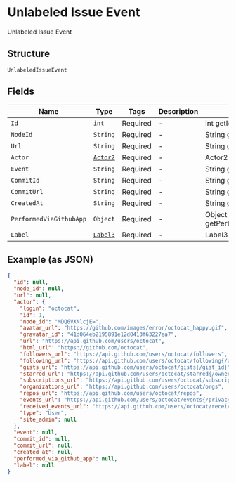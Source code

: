 
# Unlabeled Issue Event

Unlabeled Issue Event

## Structure

`UnlabeledIssueEvent`

## Fields

| Name | Type | Tags | Description | Getter | Setter |
|  --- | --- | --- | --- | --- | --- |
| `Id` | `int` | Required | - | int getId() | setId(int id) |
| `NodeId` | `String` | Required | - | String getNodeId() | setNodeId(String nodeId) |
| `Url` | `String` | Required | - | String getUrl() | setUrl(String url) |
| `Actor` | [`Actor2`](../../doc/models/actor-2.md) | Required | - | Actor2 getActor() | setActor(Actor2 actor) |
| `Event` | `String` | Required | - | String getEvent() | setEvent(String event) |
| `CommitId` | `String` | Required | - | String getCommitId() | setCommitId(String commitId) |
| `CommitUrl` | `String` | Required | - | String getCommitUrl() | setCommitUrl(String commitUrl) |
| `CreatedAt` | `String` | Required | - | String getCreatedAt() | setCreatedAt(String createdAt) |
| `PerformedViaGithubApp` | `Object` | Required | - | Object getPerformedViaGithubApp() | setPerformedViaGithubApp(Object performedViaGithubApp) |
| `Label` | [`Label3`](../../doc/models/label-3.md) | Required | - | Label3 getLabel() | setLabel(Label3 label) |

## Example (as JSON)

```json
{
  "id": null,
  "node_id": null,
  "url": null,
  "actor": {
    "login": "octocat",
    "id": 1,
    "node_id": "MDQ6VXNlcjE=",
    "avatar_url": "https://github.com/images/error/octocat_happy.gif",
    "gravatar_id": "41d064eb2195891e12d0413f63227ea7",
    "url": "https://api.github.com/users/octocat",
    "html_url": "https://github.com/octocat",
    "followers_url": "https://api.github.com/users/octocat/followers",
    "following_url": "https://api.github.com/users/octocat/following{/other_user}",
    "gists_url": "https://api.github.com/users/octocat/gists{/gist_id}",
    "starred_url": "https://api.github.com/users/octocat/starred{/owner}{/repo}",
    "subscriptions_url": "https://api.github.com/users/octocat/subscriptions",
    "organizations_url": "https://api.github.com/users/octocat/orgs",
    "repos_url": "https://api.github.com/users/octocat/repos",
    "events_url": "https://api.github.com/users/octocat/events{/privacy}",
    "received_events_url": "https://api.github.com/users/octocat/received_events",
    "type": "User",
    "site_admin": null
  },
  "event": null,
  "commit_id": null,
  "commit_url": null,
  "created_at": null,
  "performed_via_github_app": null,
  "label": null
}
```

